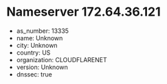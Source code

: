# Nameserver 172.64.36.121

* as_number: 13335
* name: Unknown
* city: Unknown
* country: US
* organization: CLOUDFLARENET
* version: Unknown
* dnssec: true
